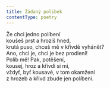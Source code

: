 ```yaml
---
title: Žádaný polibek
contentType: poetry
---
```


<section>

Že chci jedno políbení  
koušeš prst a hrozíš hned,  
krutá puso, chceš mě v křivdě vyhánět?  
Ano, chci je, chci je bez prodlení!  
Polib mě! Pak, potěšení,  
kousej, hroz a křivdi si mi,  
vždyť, byť kousavé, v tom okamžení  
z hrozeb a křivd zbude jen políbení.

</section>
